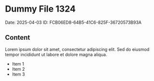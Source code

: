# Dummy File 1324

Date: 2025-04-03
ID: FCB06ED8-64B5-41C6-825F-36720573B93A

## Content

Lorem ipsum dolor sit amet, consectetur adipiscing elit.
Sed do eiusmod tempor incididunt ut labore et dolore magna aliqua.

* Item 1
* Item 2
* Item 3

